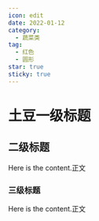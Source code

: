 ```yaml
---
icon: edit
date: 2022-01-12
category:
  - 蔬菜类
tag:
  - 红色
  - 圆形
star: true
sticky: true
---
```


# 土豆一级标题

## 二级标题

Here is the content.正文

### 三级标题

Here is the content.正文
